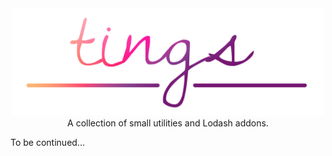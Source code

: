 <div align="center">
  <img src="logo.png" alt="tings" width="498" height="172" />
</div>

<div align="center">
  A collection of small utilities and Lodash addons.
</div>

To be continued...
